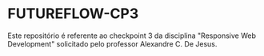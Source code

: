 # FUTUREFLOW-CP3
Este repositório é referente ao checkpoint 3 da disciplina "Responsive Web Development" solicitado pelo professor Alexandre C. De Jesus.
